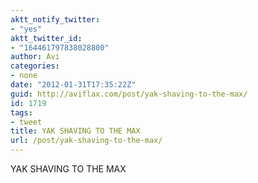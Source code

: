 ```yaml
---
aktt_notify_twitter:
- "yes"
aktt_twitter_id:
- "164461797838028800"
author: Avi
categories:
- none
date: "2012-01-31T17:35:22Z"
guid: http://aviflax.com/post/yak-shaving-to-the-max/
id: 1719
tags:
- tweet
title: YAK SHAVING TO THE MAX
url: /post/yak-shaving-to-the-max/
---
```

YAK SHAVING TO THE MAX